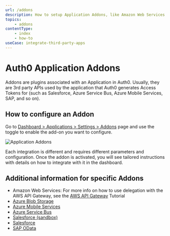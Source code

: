 ```yaml
---
url: /addons
description: How to setup Application Addons, like Amazon Web Services and Azure Blob Storage, with your Auth0 app.
topics:
    - addons
contentType: 
    - index
    - how-to
useCase: integrate-third-party-apps
---
```


# Auth0 Application Addons

Addons are plugins associated with an Application in Auth0. Usually, they are 3rd party APIs used by the application that Auth0 generates Access Tokens for (such as Salesforce, Azure Service Bus, Azure Mobile Services, SAP, and so on).

## How to configure an Addon

Go to [Dashboard > Applications > Settings > Addons](${manage_url}/#/applications/${account.clientId}/addons) page and use the toggle to enable the add-on you want to configure.

![Application Addons](/media/addons/manage-addons.png)

Each integration is different and requires different parameters and configuration. Once the addon is activated, you will see tailored instructions with details on how to integrate with it in the dashboard.

## Additional information for specific Addons

- Amazon Web Services: For more info on how to use delegation with the AWS API Gateway, see the [AWS API Gateway](/integrations/aws-api-gateway/delegation) Tutorial
- [Azure Blob Storage](/addons/azure-blob-storage)
- [Azure Mobile Services](/addons/azure-mobile-services)
- [Azure Service Bus](/addons/azure-sb)
- [Salesforce (sandbox)](/addons/salesforce-sandbox)
- [Salesforce](/addons/salesforce)
- [SAP OData](/addons/sap-odata)
